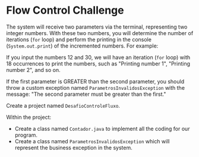 # Flow Control Challenge

The system will receive two parameters via the terminal, representing two integer numbers. With these two numbers, you will determine the number of iterations (`for` loop) and perform the printing in the console (`System.out.print`) of the incremented numbers. For example:

If you input the numbers 12 and 30, we will have an iteration (`for` loop) with 18 occurrences to print the numbers, such as "Printing number 1", "Printing number 2", and so on.

If the first parameter is GREATER than the second parameter, you should throw a custom exception named `ParametrosInvalidosException` with the message: "The second parameter must be greater than the first."

Create a project named `DesafioControleFluxo`.

Within the project:
- Create a class named `Contador.java` to implement all the coding for our program.
- Create a class named `ParametrosInvalidosException` which will represent the business exception in the system.
